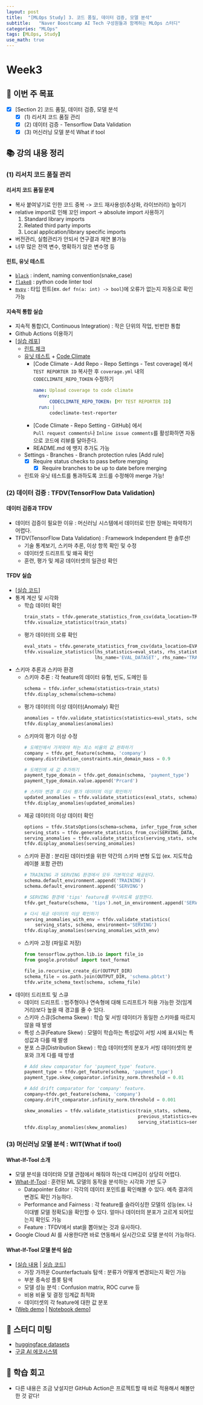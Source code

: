 ```yaml
---
layout: post
title:  "[MLOps Study] 3. 코드 품질, 데이터 검증, 모델 분석"
subtitle:   "Naver Boostcamp AI Tech 구성원들과 함께하는 MLOps 스터디"
categories: "MLOps"
tags: [MLOps, Study]
use_math: true
---
```


# Week3

## 📝 이번 주 목표

- [x] [Section 2] 코드 품질, 데이터 검증, 모델 분석
  - [x] (1) 리서치 코드 품질 관리
  - [x] (2) 데이터 검증 - Tensorflow Data Validation
  - [x] (3) 머신러닝 모델 분석 What if tool

## 📚 강의 내용 정리

### (1) 리서치 코드 품질 관리

#### 리서치 코드 품질 문제

* 복사 붙여넣기로 인한 코드 중복 -> 코드 재사용성(추상화, 라이브러리) 높이기
* relative import로 인해 꼬인 import -> absolute import 사용하기
  1. Standard library imports
  2. Related third party imports
  3. Local application/library specific imports
* 버전관리, 실험관리가 안되서 연구결과 재연 불가능
* 너무 많은 전역 변수, 명확하기 않은 변수명 등

#### 린트, 유닛 테스트

* [`black`](https://pypi.org/project/black/) : indent, naming convention(snake_case)
* [`flake8`](https://pypi.org/project/flake8/) : python code linter tool
* [`mypy`](https://pypi.org/project/mypy/) : 타입 힌트(ex. `def fn(a: int) -> bool`)에 오류가 없는지 자동으로 확인 가능

#### 지속적 통합 실습

* 지속적 통합(CI, Continuous Integration) : 작은 단위의 작업, 빈번한 통합
* Github Actions 이용하기
* [[실습 레포](https://github.com/chris-chris/research-ci-tutorial)]
  * [린트 체크](https://github.com/chris-chris/research-ci-tutorial/blob/main/.github/workflows/lint.yml)
  * [유닛 테스트](https://github.com/chris-chris/research-ci-tutorial/blob/main/.github/workflows/coverage.yml) + [Code Climate](https://codeclimate.com/)
    * [Code Climate - Add Repo - Repo Settings - Test coverage] 에서 `TEST REPORTER ID` 복사한 후 `coverage.yml` 내의 `CODECLIMATE_REPO_TOKEN` 수정하기
      ```yaml
      name: Upload coverage to code climate
        env:
            CODECLIMATE_REPO_TOKEN: [MY TEST REPORTER ID]
        run: |
            codeclimate-test-reporter
      ```
    * [Code Climate - Repo Setting - GitHub] 에서 `Pull request comments`나 `Inline issue comments`를 활성화하면 자동으로 코드에 리뷰를 달아준다.
    * README.md 에 뱃지 추가도 가능
  * Settings - Branches - Branch protection rules [Add rule]
    - [x] Require status checks to pass before merging
      - [x] Require branches to be up to date before merging
  * 린트와 유닛 테스트를 통과하도록 코드를 수정해야 merge 가능!

### (2) 데이터 검증 : TFDV(TensorFlow Data Validation)

#### 데이터 검증과 TFDV

* 데이터 검증이 필요한 이유 : 머신러닝 시스템에서 데이터로 인한 장애는 파악하기 어렵다.
* TFDV(TensorFlow Data Validation) : Framework Independent 한 솔루션!
  * 기술 통계보기, 스키마 추론, 이상 항목 확인 및 수정
  * 데이터셋 드리프트 및 왜곡  확인
  * 훈련, 평가 및 제공 데이터셋의 일관성 확인

#### TFDV 실습

* [[실습 코드](https://github.com/tensorflow/tfx/blob/master/docs/tutorials/data_validation/tfdv_basic.ipynb)]
* 통계 계산 및 시각화
  * 학습 데이터 확인
    ```python
    train_stats = tfdv.generate_statistics_from_csv(data_location=TRAIN_DATA)
    tfdv.visualize_statistics(train_stats)
    ```
  * 평가 데이터의 오류 확인
    ```python
    eval_stats = tfdv.generate_statistics_from_csv(data_location=EVAL_DATA)
    tfdv.visualize_statistics(lhs_statistics=eval_stats, rhs_statistics=train_stats,
                              lhs_name='EVAL_DATASET', rhs_name='TRAIN_DATASET')
    ```
* 스키마 추론과 스키마 환경
  * 스키마 추론 : 각 feature의 데이터 유형, 빈도, 도메인 등
    ```python
    schema = tfdv.infer_schema(statistics=train_stats)
    tfdv.display_schema(schema=schema)
    ```
  * 평가 데이터의 이상 데이터(Anomaly) 확인
    ```python
    anomalies = tfdv.validate_statistics(statistics=eval_stats, schema=schema)
    tfdv.display_anomalies(anomalies)
    ```
  * 스키마의 평가 이상 수정
    ```python
    # 도메인에서 가져와야 하는 최소 비율의 값 완화하기
    company = tfdv.get_feature(schema, 'company')
    company.distribution_constraints.min_domain_mass = 0.9
    
    # 도메인에 새 값 추가하기
    payment_type_domain = tfdv.get_domain(schema, 'payment_type')
    payment_type_domain.value.append('Prcard')
    
    # 스키마 변경 후 다시 평가 데이터의 이상 확인하기
    updated_anomalies = tfdv.validate_statistics(eval_stats, schema)
    tfdv.display_anomalies(updated_anomalies)
    ```
  * 제공 데이터의 이상 데이터 확인
    ```python
    options = tfdv.StatsOptions(schema=schema, infer_type_from_schema=True)
    serving_stats = tfdv.generate_statistics_from_csv(SERVING_DATA, stats_options=options)
    serving_anomalies = tfdv.validate_statistics(serving_stats, schema)
    tfdv.display_anomalies(serving_anomalies)
    ```
  * 스키마 환경 : 분리된 데이터셋을 위한 약간의 스키마 변형 도입 (ex. 지도학습 레이블 포함 관련)
    ```python
    # TRAINING 과 SERVING 환경에서 모두 기본적으로 제공된다.
    schema.default_environment.append('TRAINING')
    schema.default_environment.append('SERVING')
    
    # SERVING 환경에 'tips' feature를 무시하도록 설정한다.
    tfdv.get_feature(schema, 'tips').not_in_environment.append('SERVING')
    
    # 다시 제공 데이터의 이상 확인하기
    serving_anomalies_with_env = tfdv.validate_statistics(
        serving_stats, schema, environment='SERVING')
    tfdv.display_anomalies(serving_anomalies_with_env)
    ```
  * 스키마 고정 (파일로 저장)
    ```python
    from tensorflow.python.lib.io import file_io
    from google.protobuf import text_format
    
    file_io.recursive_create_dir(OUTPUT_DIR)
    schema_file = os.path.join(OUTPUT_DIR, 'schema.pbtxt')
    tfdv.write_schema_text(schema, schema_file)
    ```
* 데이터 드리프트 및 스큐
  * 데이터 드리프트 : 범주형이나 연속형에 대해 드리프트가 허용 가능한 것(임계 거리)보다 높을 때 경고를 줄 수 있다.
  * 스키마 스큐(Schema Skew) : 학습 및 서빙 데이터가 동일한 스키마를 따르지 않을 때 발생
  * 특성 스큐(Feature Skew) : 모델이 학습하는 특성값이 서빙 시에 표시되는 특성값과 다를 때 발생
  * 분포 스큐(Distribution Skew) : 학습 데이터셋의 분포가 서빙 데이터셋의 분포와 크게 다를 때 방생
    ```python
    # Add skew comparator for 'payment_type' feature.
    payment_type = tfdv.get_feature(schema, 'payment_type')
    payment_type.skew_comparator.infinity_norm.threshold = 0.01
    
    # Add drift comparator for 'company' feature.
    company=tfdv.get_feature(schema, 'company')
    company.drift_comparator.infinity_norm.threshold = 0.001
    
    skew_anomalies = tfdv.validate_statistics(train_stats, schema,
                                              previous_statistics=eval_stats,
                                              serving_statistics=serving_stats)
    tfdv.display_anomalies(skew_anomalies)
    ```

### (3) 머신러닝 모델 분석 : WIT(What if tool)

#### What-If-Tool 소개

* 모델 분석을 데이터와 모델 관점에서 해줘야 하는데 디버깅이 상당히 어렵다.
* [What-If-Tool](https://pair-code.github.io/what-if-tool/) : 훈련된 ML 모델의 동작을 분석하는 시각화 기반 도구
  * Datapointer Editor : 각각의 데이터 포인트를 확인해볼 수 있다. 예측 결과의 변경도 확인 가능하다.
  * Performance and Fairness : 각 feature를 슬라이싱한 모델의 성능(ex. 나이대별 모델 정확도)을 확인할 수 있다. 얼마나 데이터의 분포가 고르게 되어있는지 확인도 가능
  * Feature : TFDV에서 stat을 뽑아보는 것과 유사하다.
* Google Cloud AI 를 사용한다면 바로 연동해서 실시간으로 모델 분석이 가능하다.

#### What-If-Tool 모델 분석 실습

* [[실습 내용](https://pair-code.github.io/what-if-tool/learn/tutorials/walkthrough/) \| [실습 코드](https://link.chris-chris.ai/ai-lecture-13)]
  * 가장 가까운 Counterfactuals 탐색 : 분류가 어떻게 변경되는지 확인 가능
  * 부분 종속성 플롯 탐색
  * 모델 성능 분석 : Confusion matrix, ROC curve 등
  * 비용 비율 및 결정 임계값 최적화
  * 데이터셋의 각 feature에 대한 값 분포
* [[Web demo](https://pair-code.github.io/what-if-tool/demos/image.html) \| [Notebook demo](https://colab.research.google.com/github/PAIR-code/what-if-tool/blob/master/WIT_Smile_Detector.ipynb)]

## 📢 스터디 미팅

* [huggingface datasets](https://github.com/huggingface/datasets)
* [구글 AI 에코시스템](https://ai.google/tools/)

## 🚀 학습 회고

* 다른 내용은 조금 낮설지만 GitHub Action은 프로젝트할 때 바로 적용해서 해볼만한 것 같다!

